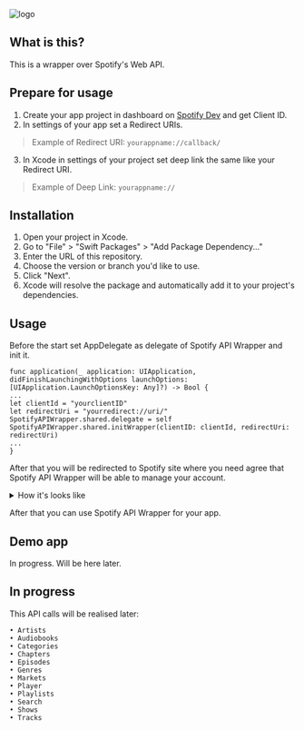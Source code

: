 ![logo](https://github.com/hwrlshn/Spotify-iOS-API-Wrapper/assets/44808549/f2d3f6fd-5e29-452d-b283-c635b3b0fe09)

## What is this?
This is a wrapper over Spotify's Web API.

## Prepare for usage
1. Create your app project in dashboard on [Spotify Dev](https://developer.spotify.com/) and get Client ID.
2. In settings of your app set a Redirect URIs.
> Example of Redirect URI: `yourappname://callback/`
3. In Xcode in settings of your project set deep link the same like your Redirect URI.
> Example of Deep Link: `yourappname://`

## Installation
1. Open your project in Xcode.
2. Go to "File" > "Swift Packages" > "Add Package Dependency..."
3. Enter the URL of this repository.
4. Choose the version or branch you'd like to use.
5. Click "Next".
6. Xcode will resolve the package and automatically add it to your project's dependencies.

## Usage
Before the start set AppDelegate as delegate of Spotify API Wrapper and init it.
```
func application(_ application: UIApplication, didFinishLaunchingWithOptions launchOptions: [UIApplication.LaunchOptionsKey: Any]?) -> Bool {
...
let clientId = "yourclientID"
let redirectUri = "yourredirect://uri/"
SpotifyAPIWrapper.shared.delegate = self
SpotifyAPIWrapper.shared.initWrapper(clientID: clientId, redirectUri: redirectUri)
...
}
```
After that you will be redirected to Spotify site where you need agree that Spotify API Wrapper will be able to manage your account.

<details>
  <summary>How it's looks like</summary>
  
![IMG_8640 copy](https://github.com/hwrlshn/Spotify-iOS-API-Wrapper/assets/44808549/3a53a65c-c4b0-4c82-a99d-b5f9ae910fe3)

</details>

After that you can use Spotify API Wrapper for your app.

## Demo app
In progress. Will be here later.

## In progress
This API calls will be realised later:
```
• Artists
• Audiobooks
• Categories
• Chapters
• Episodes
• Genres
• Markets
• Player
• Playlists
• Search
• Shows
• Tracks
```
